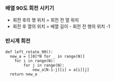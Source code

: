 ### 배열 90도 회전 시키기
- 회전 후의 행 위치 = 회전 전 열 위치
- 회전 후 열의 위치 = 배열 길이 - 회전 전 행의 위치 -1

### 반시계 회전
```
def left_rotate_90():
  new_a = [[0]*N for _ in range(N)]
    for i in range(N):
        for j in range(N):
            new_a[N-1-j][i] = a[i][j]
  return new_a
```